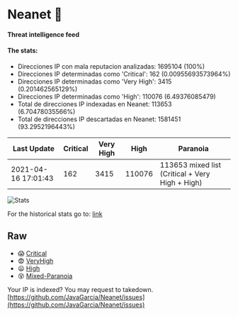 # Neanet :hocho:
#### Threat intelligence feed
#### The stats:

- Direcciones IP con mala reputacion analizadas: 1695104 (100%)
- Direcciones IP determinadas como 'Critical':  162 (0.00955693573964%)
- Direcciones IP determinadas como 'Very High':  3415 (0.201462565129%)
- Direcciones IP determinadas como 'High':  110076 (6.49376085479)
- Total de direcciones IP indexadas en Neanet:  113653 (6.70478035566%)
- Total de direcciones IP descartadas en Neanet:  1581451 (93.2952196443%)

| Last Update | Critical | Very High | High | Paranoia |
| --- | --- | --- | --- | --- |
| 2021-04-16 17:01:43 | 162 | 3415 | 110076 | 113653 mixed list (Critical + Very High + High)|

![Stats](https://docs.google.com/spreadsheets/d/e/2PACX-1vSnaNMIXVabIpDJjufMlzH7poXnshF3mgd8Is1g9ytUEzVsP5my4Trn8f-xkoLLQ38xpL3HtmUexLo6/pubchart?oid=501124687&format=image)

For the historical stats go to: [link](/stats.csv)
## Raw
- :scream: [Critical](https://raw.githubusercontent.com/JavaGarcia/Neanet/master/blacklists/neanet_critical.txt)
- :fearful: [VeryHigh](https://raw.githubusercontent.com/JavaGarcia/Neanet/master/blacklists/neanet_veryHigh.txtt)
- :frowning: [High](https://raw.githubusercontent.com/JavaGarcia/Neanet/master/blacklists/neanet_high.txt)
- :dizzy_face: [Mixed-Paranoia](https://raw.githubusercontent.com/JavaGarcia/Neanet/master/blacklists/neanet_all.txt)


Your IP is indexed? You may request to takedown. [https://github.com/JavaGarcia/Neanet/issues](https://github.com/JavaGarcia/Neanet/issues)






































































































































































































































































































































































































































































































































































































































































































































































































































































































































































































































































































































































































































































































































































































































































































































































































































































































































































































































































































































































































































































































































































































































































































































































































































































































































































































































































































































































































































































































































































































































































































































































































































































































































































































































































































































































































































































































































































































































































































































































































































































































































































































































































































































































































































































































































































































































































































































































































































































































































































































































































































































































































































































































































































































































































































































































































































































































































































































































































